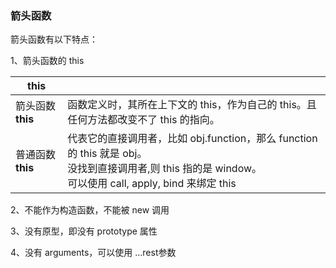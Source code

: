 ### 箭头函数

箭头函数有以下特点：

1、箭头函数的 this

| this              |                                                              |
| ----------------- | ------------------------------------------------------------ |
| 箭头函数 **this** | 函数定义时，其所在上下文的 this，作为自己的 this。且任何方法都改变不了 this 的指向。 |
| 普通函数 **this** | 代表它的直接调用者，比如 obj.function，那么 function 的 this 就是 obj。<br>没找到直接调用者,则 this 指的是 window。<br>可以使用 call, apply, bind 来绑定 this |

2、不能作为构造函数，不能被 new 调用

3、没有原型，即没有 prototype 属性

4、没有 arguments，可以使用 ...rest参数

